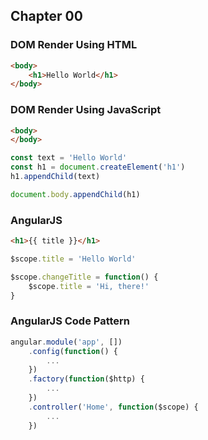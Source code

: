 ## Chapter 00

### DOM Render Using HTML

```html
<body>
    <h1>Hello World</h1>
</body>
```

### DOM Render Using JavaScript

```html
<body>
</body>
```

```js
const text = 'Hello World'
const h1 = document.createElement('h1')
h1.appendChild(text)

document.body.appendChild(h1)
```

### AngularJS

```html
<h1>{{ title }}</h1>
```

```js
$scope.title = 'Hello World'

$scope.changeTitle = function() {
    $scope.title = 'Hi, there!'
}
```

### AngularJS Code Pattern

```js
angular.module('app', [])
    .config(function() {
        ...
    })
    .factory(function($http) {
        ...
    })
    .controller('Home', function($scope) {
        ...
    })
```
